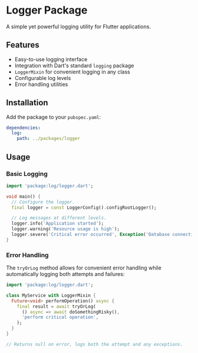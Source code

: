 # Logger Package

A simple yet powerful logging utility for Flutter applications.

## Features

- Easy-to-use logging interface
- Integration with Dart's standard `logging` package
- `LoggerMixin` for convenient logging in any class
- Configurable log levels
- Error handling utilities

## Installation

Add the package to your `pubspec.yaml`:

```yaml
dependencies:
  log:
    path: ../packages/logger
```

## Usage

### Basic Logging

```dart
import 'package:log/logger.dart';

void main() {
  // Configure the logger.
  final logger = const LoggerConfig().configRootLogger();

  // Log messages at different levels.
  logger.info('Application started');
  logger.warning('Resource usage is high');
  logger.severe('Critical error occurred', Exception('Database connection failed'));
}
```

### Error Handling

The `tryOrLog` method allows for convenient error handling while automatically logging both attempts and failures:

```dart
import 'package:log/logger.dart';

class MyService with LoggerMixin {
  Future<void> performOperation() async {
    final result = await tryOrLog(
      () async => await doSomethingRisky(),
      'perform critical operation',
    );
  }
}

// Returns null on error, logs both the attempt and any exceptions.
```

